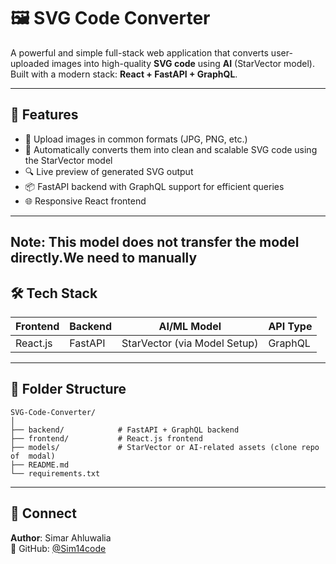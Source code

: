 # 🖼️ SVG Code Converter

A powerful and simple full-stack web application that converts user-uploaded images into high-quality **SVG code** using **AI** (StarVector model). Built with a modern stack: **React + FastAPI + GraphQL**.

---

## 🚀 Features

- 🎨 Upload images in common formats (JPG, PNG, etc.)
- 🤖 Automatically converts them into clean and scalable SVG code using the StarVector model
- 🔍 Live preview of generated SVG output
- 📦 FastAPI backend with GraphQL support for efficient queries
- 🌐 Responsive React frontend

---
Note:
This model does not transfer the model directly.We need to manually
---


## 🛠️ Tech Stack

| Frontend | Backend | AI/ML Model                  | API Type |
| -------- | ------- | ---------------------------- | -------- |
| React.js | FastAPI | StarVector (via Model Setup) | GraphQL  |

---

## 📂 Folder Structure

```
SVG-Code-Converter/
│
├── backend/            # FastAPI + GraphQL backend
├── frontend/           # React.js frontend
├── models/             # StarVector or AI-related assets (clone repo of  modal)
├── README.md
└── requirements.txt
```

---

## 🔗 Connect

**Author**: Simar Ahluwalia  
🔗 GitHub: [@Sim14code](https://github.com/Sim14code)
